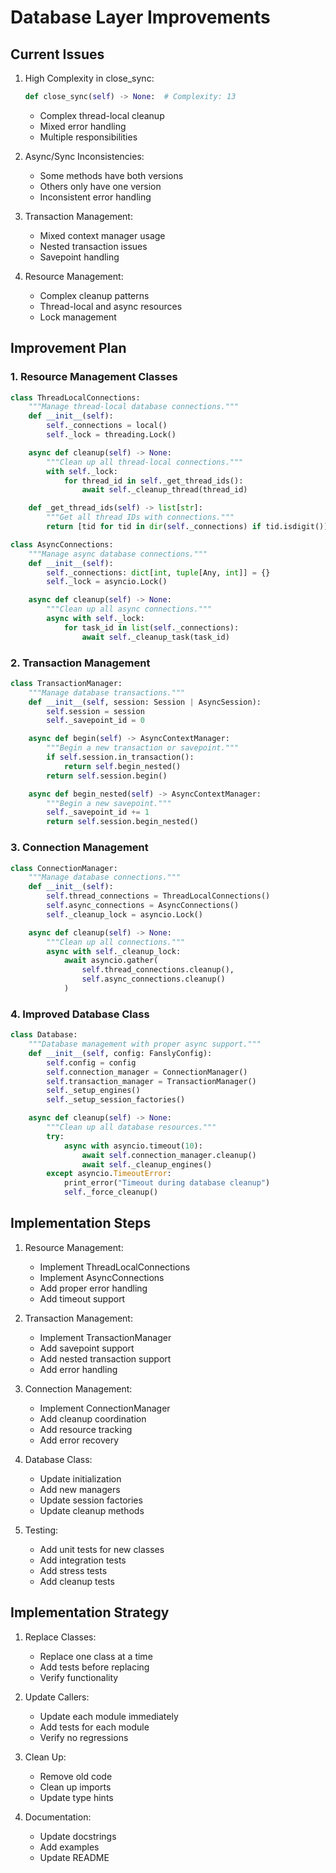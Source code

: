 # Database Layer Improvements

## Current Issues

1. High Complexity in close_sync:
   ```python
   def close_sync(self) -> None:  # Complexity: 13
   ```
   - Complex thread-local cleanup
   - Mixed error handling
   - Multiple responsibilities

2. Async/Sync Inconsistencies:
   - Some methods have both versions
   - Others only have one version
   - Inconsistent error handling

3. Transaction Management:
   - Mixed context manager usage
   - Nested transaction issues
   - Savepoint handling

4. Resource Management:
   - Complex cleanup patterns
   - Thread-local and async resources
   - Lock management

## Improvement Plan

### 1. Resource Management Classes

```python
class ThreadLocalConnections:
    """Manage thread-local database connections."""
    def __init__(self):
        self._connections = local()
        self._lock = threading.Lock()

    async def cleanup(self) -> None:
        """Clean up all thread-local connections."""
        with self._lock:
            for thread_id in self._get_thread_ids():
                await self._cleanup_thread(thread_id)

    def _get_thread_ids(self) -> list[str]:
        """Get all thread IDs with connections."""
        return [tid for tid in dir(self._connections) if tid.isdigit()]

class AsyncConnections:
    """Manage async database connections."""
    def __init__(self):
        self._connections: dict[int, tuple[Any, int]] = {}
        self._lock = asyncio.Lock()

    async def cleanup(self) -> None:
        """Clean up all async connections."""
        async with self._lock:
            for task_id in list(self._connections):
                await self._cleanup_task(task_id)
```

### 2. Transaction Management

```python
class TransactionManager:
    """Manage database transactions."""
    def __init__(self, session: Session | AsyncSession):
        self.session = session
        self._savepoint_id = 0

    async def begin(self) -> AsyncContextManager:
        """Begin a new transaction or savepoint."""
        if self.session.in_transaction():
            return self.begin_nested()
        return self.session.begin()

    async def begin_nested(self) -> AsyncContextManager:
        """Begin a new savepoint."""
        self._savepoint_id += 1
        return self.session.begin_nested()
```

### 3. Connection Management

```python
class ConnectionManager:
    """Manage database connections."""
    def __init__(self):
        self.thread_connections = ThreadLocalConnections()
        self.async_connections = AsyncConnections()
        self._cleanup_lock = asyncio.Lock()

    async def cleanup(self) -> None:
        """Clean up all connections."""
        async with self._cleanup_lock:
            await asyncio.gather(
                self.thread_connections.cleanup(),
                self.async_connections.cleanup()
            )
```

### 4. Improved Database Class

```python
class Database:
    """Database management with proper async support."""
    def __init__(self, config: FanslyConfig):
        self.config = config
        self.connection_manager = ConnectionManager()
        self.transaction_manager = TransactionManager()
        self._setup_engines()
        self._setup_session_factories()

    async def cleanup(self) -> None:
        """Clean up all database resources."""
        try:
            async with asyncio.timeout(10):
                await self.connection_manager.cleanup()
                await self._cleanup_engines()
        except asyncio.TimeoutError:
            print_error("Timeout during database cleanup")
            self._force_cleanup()
```

## Implementation Steps

1. Resource Management:
   - Implement ThreadLocalConnections
   - Implement AsyncConnections
   - Add proper error handling
   - Add timeout support

2. Transaction Management:
   - Implement TransactionManager
   - Add savepoint support
   - Add nested transaction support
   - Add error handling

3. Connection Management:
   - Implement ConnectionManager
   - Add cleanup coordination
   - Add resource tracking
   - Add error recovery

4. Database Class:
   - Update initialization
   - Add new managers
   - Update session factories
   - Update cleanup methods

5. Testing:
   - Add unit tests for new classes
   - Add integration tests
   - Add stress tests
   - Add cleanup tests

## Implementation Strategy

1. Replace Classes:
   - Replace one class at a time
   - Add tests before replacing
   - Verify functionality

2. Update Callers:
   - Update each module immediately
   - Add tests for each module
   - Verify no regressions

3. Clean Up:
   - Remove old code
   - Clean up imports
   - Update type hints

4. Documentation:
   - Update docstrings
   - Add examples
   - Update README
